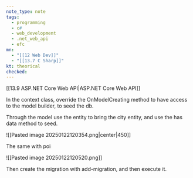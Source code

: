 ```yaml
---
note_type: note
tags:
  - programming
  - c#
  - web_development
  - .net_web_api
  - efc
mn:
  - "[[12 Web Dev]]"
  - "[[13.7 C Sharp]]"
kt: theorical
checked:
---
```

[[13.9 ASP.NET Core Web API|ASP.NET Core Web API]]

In the context class, override the OnModelCreating method to have access to the model builder, to seed the db. 

Through the model use the entity to bring the city entity, and use the has data method to seed. 

![[Pasted image 20250122120354.png|center|450]]

The same with poi

![[Pasted image 20250122120520.png]]

Then create the migration with add-migration, and then execute it. 